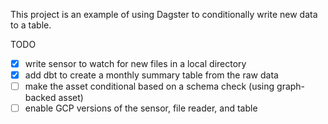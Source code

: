 
This project is an example of using Dagster to conditionally write new data to a table. 

TODO 
- [x] write sensor to watch for new files in a local directory 
- [x] add dbt to create a monthly summary table from the raw data
- [ ] make the asset conditional based on a schema check (using graph-backed asset)
- [ ] enable GCP versions of the sensor, file reader, and table
